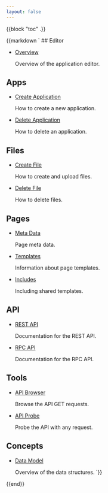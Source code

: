 ```yaml
---
layout: false
---
```

{{block "toc" .}}
<div class="toc">
{{markdown `
## Editor

* [Overview](/docs/editor/overview.html "Overview of the application editor")
  
  Overview of the application editor.

## Apps

* [Create Application](/docs/new-application/ "How to create a new application")

  How to create a new application.
  
* [Delete Application](/docs/del-application/ "How to delete an application")
  
  How to delete an application.

## Files

* [Create File](/docs/new-file/ "How to create and upload files")

  How to create and upload files.

* [Delete File](/docs/del-file/ "How to delete files")

  How to delete files.

## Pages

* [Meta Data](/docs/meta-data/ "Page meta data")

  Page meta data.
  
* [Templates](/docs/templates/ "Information about page templating")
  
  Information about page templates.
  
* [Includes](/docs/templates/includes.html "Including shared templates")
  
  Including shared templates.


## API

* [REST API](/docs/api/ "API Documentation")

  Documentation for the REST API.
  
* [RPC API](/docs/rpc/ "RPC Documentation")

  Documentation for the RPC API.

## Tools

* [API Browser](/tools/api/browser/ "Browse the API GET requests")

  Browse the API GET requests.
  
* [API Probe](/tools/api/probe/ "Probe the API with any request")

  Probe the API with any request.

## Concepts

* [Data Model](/docs/data-model/ "Overview of the data structures")
   
  Overview of the data structures.
`}}
</div>
{{end}}